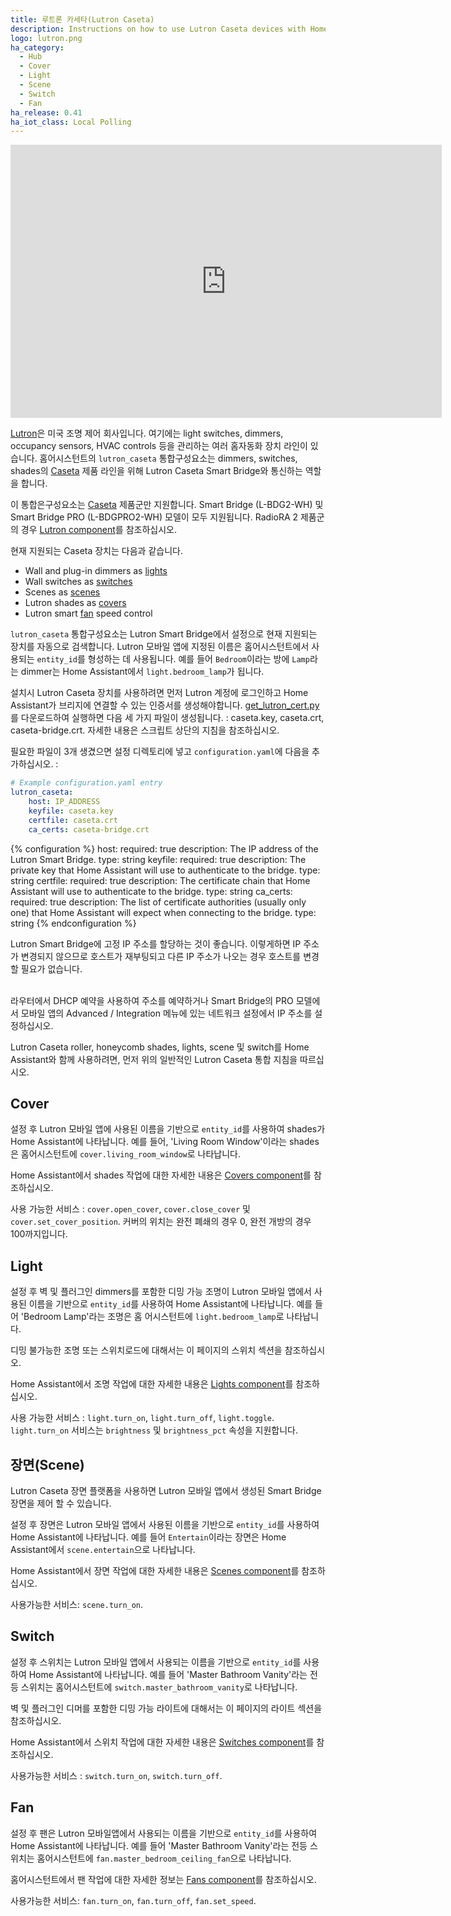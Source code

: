 ```yaml
---
title: 루트론 카세타(Lutron Caseta)
description: Instructions on how to use Lutron Caseta devices with Home Assistant.
logo: lutron.png
ha_category:
  - Hub
  - Cover
  - Light
  - Scene
  - Switch
  - Fan
ha_release: 0.41
ha_iot_class: Local Polling
---
```


<iframe width="690" height="437" src="https://www.youtube.com/embed/9pnuFY-FDb4" frameborder="0" allow="accelerometer; autoplay; encrypted-media; gyroscope; picture-in-picture" allowfullscreen></iframe>

[Lutron](http://www.lutron.com/)은 미국 조명 제어 회사입니다. 여기에는 light switches, dimmers, occupancy sensors, HVAC controls 등을 관리하는 여러 홈자동화 장치 라인이 있습니다. 홈어시스턴트의 `lutron_caseta` 통합구성요소는 dimmers, switches, shades의 [Caseta](https://www.casetawireless.com/) 제품 라인을 위해 Lutron Caseta Smart Bridge와 통신하는 역할을 합니다.

이 통합은구성요소는 [Caseta](https://www.casetawireless.com/) 제품군만 지원합니다. Smart Bridge (L-BDG2-WH) 및 Smart Bridge PRO (L-BDGPRO2-WH) 모델이 모두 지원됩니다. RadioRA 2 제품군의 경우 [Lutron component](/integrations/lutron/)를 참조하십시오.

현재 지원되는 Caseta 장치는 다음과 같습니다.

- Wall and plug-in dimmers as [lights](#light)
- Wall switches as [switches](#switch)
- Scenes as [scenes](#scene)
- Lutron shades as [covers](#cover)
- Lutron smart [fan](#fan) speed control

`lutron_caseta` 통합구성요소는 Lutron Smart Bridge에서 설정으로 현재 지원되는 장치를 자동으로 검색합니다. Lutron 모바일 앱에 지정된 이름은 홈어시스턴트에서 사용되는 `entity_id`를 형성하는 데 사용됩니다. 예를 들어 `Bedroom`이라는 방에 `Lamp`라는 dimmer는 Home Assistant에서 `light.bedroom_lamp`가 됩니다.

설치시 Lutron Caseta 장치를 사용하려면 먼저 Lutron 계정에 로그인하고 Home Assistant가 브리지에 연결할 수 있는 인증서를 생성해야합니다. [get_lutron_cert.py](https://github.com/gurumitts/pylutron-caseta/blob/master/get_lutron_cert.py)를 다운로드하여 실행하면 다음 세 가지 파일이 생성됩니다. : caseta.key, caseta.crt, caseta-bridge.crt. 자세한 내용은 스크립트 상단의 지침을 참조하십시오.


필요한 파일이 3개 생겼으면 설정 디렉토리에 넣고 `configuration.yaml`에 다음을 추가하십시오. : 

```yaml
# Example configuration.yaml entry
lutron_caseta:
    host: IP_ADDRESS
    keyfile: caseta.key
    certfile: caseta.crt
    ca_certs: caseta-bridge.crt
```

{% configuration %}
  host:
    required: true
    description: The IP address of the Lutron Smart Bridge.
    type: string
  keyfile:
    required: true
    description: The private key that Home Assistant will use to authenticate to the bridge.
    type: string
  certfile:
    required: true
    description: The certificate chain that Home Assistant will use to authenticate to the bridge.
    type: string
  ca_certs:
    required: true
    description: The list of certificate authorities (usually only one) that Home Assistant will expect when connecting to the bridge.
    type: string
{% endconfiguration %}

<div class='note'>

Lutron Smart Bridge에 고정 IP 주소를 할당하는 것이 좋습니다. 이렇게하면 IP 주소가 변경되지 않으므로 호스트가 재부팅되고 다른 IP 주소가 나오는 경우 호스트를 변경할 필요가 없습니다.

<br>
라우터에서 DHCP 예약을 사용하여 주소를 예약하거나 Smart Bridge의 PRO 모델에서 모바일 앱의 Advanced / Integration 메뉴에 있는 네트워크 설정에서 IP 주소를 설정하십시오.
</div>

Lutron Caseta roller, honeycomb shades, lights, scene 및 switch를 Home Assistant와 함께 사용하려면, 먼저 위의 일반적인 Lutron Caseta 통합 지침을 따르십시오.

## Cover

설정 후 Lutron 모바일 앱에 사용된 이름을 기반으로 `entity_id`를 사용하여 shades가 Home Assistant에 나타납니다. 예를 들어, 'Living Room Window'이라는 shades은 홈어시스턴트에 `cover.living_room_window`로 나타납니다.

Home Assistant에서 shades 작업에 대한 자세한 내용은 [Covers component](/integrations/cover/)를 참조하십시오.

사용 가능한 서비스 : `cover.open_cover`, `cover.close_cover` 및 `cover.set_cover_position`. 커버의 위치는 완전 폐쇄의 경우 0, 완전 개방의 경우 100까지입니다.

## Light

설정 후 벽 및 플러그인 dimmers를 포함한 디밍 가능 조명이 Lutron 모바일 앱에서 사용된 이름을 기반으로 `entity_id`를 사용하여 Home Assistant에 나타납니다. 예를 들어 'Bedroom Lamp'라는 조명은 홈 어시스턴트에 `light.bedroom_lamp`로 나타납니다.

디밍 불가능한 조명 또는 스위치로드에 대해서는 이 페이지의 스위치 섹션을 참조하십시오.

Home Assistant에서 조명 작업에 대한 자세한 내용은 [Lights component](/integrations/light/)를 참조하십시오.

사용 가능한 서비스 : `light.turn_on`, `light.turn_off`, `light.toggle`.  `light.turn_on` 서비스는 `brightness` 및 `brightness_pct` 속성을 지원합니다.

## 장면(Scene)

Lutron Caseta 장면 플랫폼을 사용하면 Lutron 모바일 앱에서 생성된 Smart Bridge 장면을 제어 할 수 있습니다.

설정 후 장면은 Lutron 모바일 앱에서 사용된 이름을 기반으로 `entity_id`를 사용하여 Home Assistant에 나타납니다. 예를 들어 `Entertain`이라는 장면은 Home Assistant에서 `scene.entertain`으로 나타납니다.

Home Assistant에서 장면 작업에 대한 자세한 내용은 [Scenes component](/integrations/scene/)를 참조하십시오.

사용가능한 서비스: `scene.turn_on`.

## Switch

설정 후 스위치는 Lutron 모바일 앱에서 사용되는 이름을 기반으로 `entity_id`를 사용하여 Home Assistant에 나타납니다. 예를 들어 'Master Bathroom Vanity'라는 전등 스위치는 홈어시스턴트에 `switch.master_bathroom_vanity`로 나타납니다.

벽 및 플러그인 디머를 포함한 디밍 가능 라이트에 대해서는 이 페이지의 라이트 섹션을 참조하십시오.

Home Assistant에서 스위치 작업에 대한 자세한 내용은 [Switches component](/integrations/switch/)를 참조하십시오.

사용가능한 서비스 : `switch.turn_on`, `switch.turn_off`.

## Fan

설정 후 팬은 Lutron 모바일앱에서 사용되는 이름을 기반으로 `entity_id`를 사용하여 Home Assistant에 나타납니다. 예를 들어 'Master Bathroom Vanity'라는 전등 스위치는 홈어시스턴트에 `fan.master_bedroom_ceiling_fan`으로 나타납니다.

홈어시스턴트에서 팬 작업에 대한 자세한 정보는 [Fans component](/components/fan/)를 참조하십시오.

사용가능한 서비스: `fan.turn_on`, `fan.turn_off`, `fan.set_speed`.
